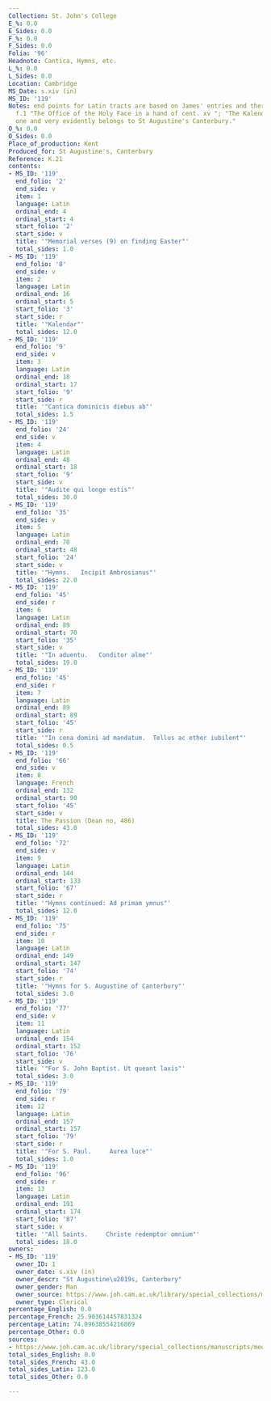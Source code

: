 ```yaml
---
Collection: St. John's College
E_%: 0.0
E_Sides: 0.0
F_%: 0.0
F_Sides: 0.0
Folia: '96'
Headnote: Cantica, Hymns, etc.
L_%: 0.0
L_Sides: 0.0
Location: Cambridge
MS_Date: s.xiv (in)
MS_ID: '119'
Notes: end points for Latin tracts are based on James' entries and therefore approximate;  on
  f.1 "The Office of the Holy Face in a hand of cent. xv "; "The Kalendar is an interesting
  one and very evidently belongs to St Augustine's Canterbury."
O_%: 0.0
O_Sides: 0.0
Place_of_production: Kent
Produced_for: St Augustine's, Canterbury
Reference: K.21
contents:
- MS_ID: '119'
  end_folio: '2'
  end_side: v
  item: 1
  language: Latin
  ordinal_end: 4
  ordinal_start: 4
  start_folio: '2'
  start_side: v
  title: '"Memorial verses (9) on finding Easter"'
  total_sides: 1.0
- MS_ID: '119'
  end_folio: '8'
  end_side: v
  item: 2
  language: Latin
  ordinal_end: 16
  ordinal_start: 5
  start_folio: '3'
  start_side: r
  title: '"Kalendar"'
  total_sides: 12.0
- MS_ID: '119'
  end_folio: '9'
  end_side: v
  item: 3
  language: Latin
  ordinal_end: 18
  ordinal_start: 17
  start_folio: '9'
  start_side: r
  title: '"Cantica dominicis diebus ab"'
  total_sides: 1.5
- MS_ID: '119'
  end_folio: '24'
  end_side: v
  item: 4
  language: Latin
  ordinal_end: 48
  ordinal_start: 18
  start_folio: '9'
  start_side: v
  title: '"Audite qui longe estis"'
  total_sides: 30.0
- MS_ID: '119'
  end_folio: '35'
  end_side: v
  item: 5
  language: Latin
  ordinal_end: 70
  ordinal_start: 48
  start_folio: '24'
  start_side: v
  title: '"Hymns.   Incipit Ambrosianus"'
  total_sides: 22.0
- MS_ID: '119'
  end_folio: '45'
  end_side: r
  item: 6
  language: Latin
  ordinal_end: 89
  ordinal_start: 70
  start_folio: '35'
  start_side: v
  title: '"In aduentu.   Conditor alme"'
  total_sides: 19.0
- MS_ID: '119'
  end_folio: '45'
  end_side: r
  item: 7
  language: Latin
  ordinal_end: 89
  ordinal_start: 89
  start_folio: '45'
  start_side: r
  title: '"In cena domini ad mandatum.  Tellus ac ether iubilent"'
  total_sides: 0.5
- MS_ID: '119'
  end_folio: '66'
  end_side: v
  item: 8
  language: French
  ordinal_end: 132
  ordinal_start: 90
  start_folio: '45'
  start_side: v
  title: The Passion (Dean no, 486)
  total_sides: 43.0
- MS_ID: '119'
  end_folio: '72'
  end_side: v
  item: 9
  language: Latin
  ordinal_end: 144
  ordinal_start: 133
  start_folio: '67'
  start_side: r
  title: '"Hymns continued: Ad primam ymnus"'
  total_sides: 12.0
- MS_ID: '119'
  end_folio: '75'
  end_side: r
  item: 10
  language: Latin
  ordinal_end: 149
  ordinal_start: 147
  start_folio: '74'
  start_side: r
  title: '"Hymns for S. Augustine of Canterbury"'
  total_sides: 3.0
- MS_ID: '119'
  end_folio: '77'
  end_side: v
  item: 11
  language: Latin
  ordinal_end: 154
  ordinal_start: 152
  start_folio: '76'
  start_side: v
  title: '"For S. John Baptist. Ut queant laxis"'
  total_sides: 3.0
- MS_ID: '119'
  end_folio: '79'
  end_side: r
  item: 12
  language: Latin
  ordinal_end: 157
  ordinal_start: 157
  start_folio: '79'
  start_side: r
  title: '"For S. Paul.     Aurea luce"'
  total_sides: 1.0
- MS_ID: '119'
  end_folio: '96'
  end_side: r
  item: 13
  language: Latin
  ordinal_end: 191
  ordinal_start: 174
  start_folio: '87'
  start_side: v
  title: '"All Saints.     Christe redemptor omnium"'
  total_sides: 18.0
owners:
- MS_ID: '119'
  owner_ID: 1
  owner_date: s.xiv (in)
  owner_descr: "St Augustine\u2019s, Canterbury"
  owner_gender: Man
  owner_source: https://www.joh.cam.ac.uk/library/special_collections/manuscripts/medieval_manuscripts/medman/K_21.htm
  owner_type: Clerical
percentage_English: 0.0
percentage_French: 25.903614457831324
percentage_Latin: 74.09638554216869
percentage_Other: 0.0
sources:
- https://www.joh.cam.ac.uk/library/special_collections/manuscripts/medieval_manuscripts/medman/K_21.htm
total_sides_English: 0.0
total_sides_French: 43.0
total_sides_Latin: 123.0
total_sides_Other: 0.0

---
```

